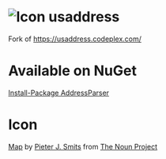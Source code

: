 ﻿![Icon](https://raw.github.com/jamesrcounts/usaddress/master/Icons/icon_36386.png)
usaddress
=========

Fork of https://usaddress.codeplex.com/

Available on NuGet
==================
[Install-Package AddressParser](http://www.nuget.org/packages/AddressParser/)

Icon
====

[Map](http://thenounproject.com/term/map-marker/30544/) by [Pieter J. Smits](http://thenounproject.com/pjsmits/) from [The Noun Project](http://thenounproject.com/)